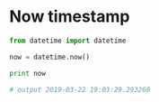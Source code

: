 <!-- TITLE: Datetime -->
<!-- SUBTITLE: A quick summary of Datetime -->

# Now timestamp


```python
from datetime import datetime

now = datetime.now()

print now

# output 2019-03-22 19:03:29.293260
```
